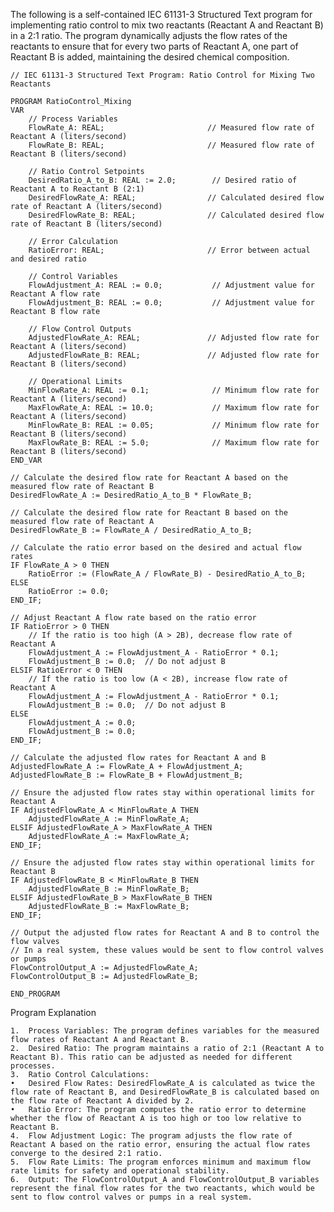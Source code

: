 The following is a self-contained IEC 61131-3 Structured Text program for implementing ratio control to mix two reactants (Reactant A and Reactant B) in a 2:1 ratio. The program dynamically adjusts the flow rates of the reactants to ensure that for every two parts of Reactant A, one part of Reactant B is added, maintaining the desired chemical composition.

```
// IEC 61131-3 Structured Text Program: Ratio Control for Mixing Two Reactants

PROGRAM RatioControl_Mixing
VAR
    // Process Variables
    FlowRate_A: REAL;                       // Measured flow rate of Reactant A (liters/second)
    FlowRate_B: REAL;                       // Measured flow rate of Reactant B (liters/second)

    // Ratio Control Setpoints
    DesiredRatio_A_to_B: REAL := 2.0;        // Desired ratio of Reactant A to Reactant B (2:1)
    DesiredFlowRate_A: REAL;                // Calculated desired flow rate of Reactant A (liters/second)
    DesiredFlowRate_B: REAL;                // Calculated desired flow rate of Reactant B (liters/second)

    // Error Calculation
    RatioError: REAL;                       // Error between actual and desired ratio

    // Control Variables
    FlowAdjustment_A: REAL := 0.0;           // Adjustment value for Reactant A flow rate
    FlowAdjustment_B: REAL := 0.0;           // Adjustment value for Reactant B flow rate

    // Flow Control Outputs
    AdjustedFlowRate_A: REAL;               // Adjusted flow rate for Reactant A (liters/second)
    AdjustedFlowRate_B: REAL;               // Adjusted flow rate for Reactant B (liters/second)

    // Operational Limits
    MinFlowRate_A: REAL := 0.1;              // Minimum flow rate for Reactant A (liters/second)
    MaxFlowRate_A: REAL := 10.0;             // Maximum flow rate for Reactant A (liters/second)
    MinFlowRate_B: REAL := 0.05;             // Minimum flow rate for Reactant B (liters/second)
    MaxFlowRate_B: REAL := 5.0;              // Maximum flow rate for Reactant B (liters/second)
END_VAR

// Calculate the desired flow rate for Reactant A based on the measured flow rate of Reactant B
DesiredFlowRate_A := DesiredRatio_A_to_B * FlowRate_B;

// Calculate the desired flow rate for Reactant B based on the measured flow rate of Reactant A
DesiredFlowRate_B := FlowRate_A / DesiredRatio_A_to_B;

// Calculate the ratio error based on the desired and actual flow rates
IF FlowRate_A > 0 THEN
    RatioError := (FlowRate_A / FlowRate_B) - DesiredRatio_A_to_B;
ELSE
    RatioError := 0.0;
END_IF;

// Adjust Reactant A flow rate based on the ratio error
IF RatioError > 0 THEN
    // If the ratio is too high (A > 2B), decrease flow rate of Reactant A
    FlowAdjustment_A := FlowAdjustment_A - RatioError * 0.1;
    FlowAdjustment_B := 0.0;  // Do not adjust B
ELSIF RatioError < 0 THEN
    // If the ratio is too low (A < 2B), increase flow rate of Reactant A
    FlowAdjustment_A := FlowAdjustment_A - RatioError * 0.1;
    FlowAdjustment_B := 0.0;  // Do not adjust B
ELSE
    FlowAdjustment_A := 0.0;
    FlowAdjustment_B := 0.0;
END_IF;

// Calculate the adjusted flow rates for Reactant A and B
AdjustedFlowRate_A := FlowRate_A + FlowAdjustment_A;
AdjustedFlowRate_B := FlowRate_B + FlowAdjustment_B;

// Ensure the adjusted flow rates stay within operational limits for Reactant A
IF AdjustedFlowRate_A < MinFlowRate_A THEN
    AdjustedFlowRate_A := MinFlowRate_A;
ELSIF AdjustedFlowRate_A > MaxFlowRate_A THEN
    AdjustedFlowRate_A := MaxFlowRate_A;
END_IF;

// Ensure the adjusted flow rates stay within operational limits for Reactant B
IF AdjustedFlowRate_B < MinFlowRate_B THEN
    AdjustedFlowRate_B := MinFlowRate_B;
ELSIF AdjustedFlowRate_B > MaxFlowRate_B THEN
    AdjustedFlowRate_B := MaxFlowRate_B;
END_IF;

// Output the adjusted flow rates for Reactant A and B to control the flow valves
// In a real system, these values would be sent to flow control valves or pumps
FlowControlOutput_A := AdjustedFlowRate_A;
FlowControlOutput_B := AdjustedFlowRate_B;

END_PROGRAM
```

Program Explanation

	1.	Process Variables: The program defines variables for the measured flow rates of Reactant A and Reactant B.
	2.	Desired Ratio: The program maintains a ratio of 2:1 (Reactant A to Reactant B). This ratio can be adjusted as needed for different processes.
	3.	Ratio Control Calculations:
	•	Desired Flow Rates: DesiredFlowRate_A is calculated as twice the flow rate of Reactant B, and DesiredFlowRate_B is calculated based on the flow rate of Reactant A divided by 2.
	•	Ratio Error: The program computes the ratio error to determine whether the flow of Reactant A is too high or too low relative to Reactant B.
	4.	Flow Adjustment Logic: The program adjusts the flow rate of Reactant A based on the ratio error, ensuring the actual flow rates converge to the desired 2:1 ratio.
	5.	Flow Rate Limits: The program enforces minimum and maximum flow rate limits for safety and operational stability.
	6.	Output: The FlowControlOutput_A and FlowControlOutput_B variables represent the final flow rates for the two reactants, which would be sent to flow control valves or pumps in a real system.
